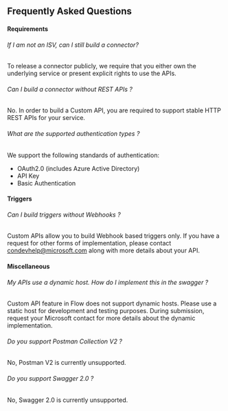 ## Frequently Asked Questions

#### Requirements

###### If I am not an ISV, can I still build a connector?
To release a connector publicly, we require that you either own the underlying service or present explicit rights to use the APIs.

###### Can I build a connector without REST APIs ?
No. In order to build a Custom API, you are required to support stable HTTP REST APIs for your service.

###### What are the supported authentication types ?
We support the following standards of authentication:
  - OAuth2.0 (includes Azure Active Directory)
  - API Key
  - Basic Authentication

#### Triggers

###### Can I build triggers without Webhooks ? 
Custom APIs allow you to build Webhook based triggers only.
If you have a request for other forms of implementation, please contact [condevhelp@microsoft.com](mailto:condevhelp@microsoft.com) along with more details about your API.

#### Miscellaneous

###### My APIs use a dynamic host. How do I implement this in the swagger ?
Custom API feature in Flow does not support dynamic hosts. Please use a static host for development and testing purposes. During submission, request your Microsoft contact for more details about the dynamic implementation.

###### Do you support Postman Collection V2 ?
No, Postman V2 is currently unsupported.

###### Do you support Swagger 2.0 ?
No, Swagger 2.0 is currently unsupported.
